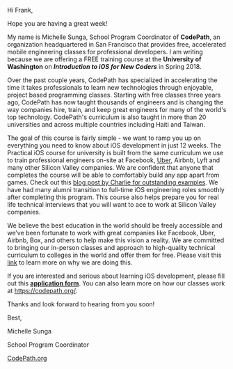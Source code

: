 Hi Frank,

Hope you are having a great week! 

My name is Michelle Sunga, School Program Coordinator of **CodePath**, an organization headquartered in San Francisco that provides free, accelerated mobile engineering classes for professional developers. I am writing because we are offering a FREE training course at the **University of Washington** on ***Introduction to iOS for New Coders*** in Spring 2018.

Over the past couple years, CodePath has specialized in accelerating the time it takes professionals to learn new technologies through enjoyable, project based programming classes. Starting with free classes three years ago, CodePath has now taught thousands of engineers and is changing the way companies hire, train, and keep great engineers for many of the world's top technology. CodePath's curriculum is also taught in more than 20 universities and across multiple countries including Haiti and Taiwan.

The goal of this course is fairly simple - we want to ramp you up on everything you need to know about iOS development in just 12 weeks. The Practical iOS course for university is built from the same curriculum we use to train professional engineers on-site at Facebook, [Uber](https://eng.uber.com/codepath-partnership/), Airbnb, Lyft and many other Silicon Valley companies. We are confident that anyone that completes the course will be able to comfortably build any app apart from games. Check out this [blog post by Charlie for outstanding examples](https://blog.codepath.com/2016/06/14/an-experiment-across-17-universities-shows-the-secret-to-diversifying-the-tech-industry/). We have had many alumni transition to full-time iOS engineering roles smoothly after completing this program. This course also helps prepare you for real life technical interviews that you will want to ace to work at Silicon Valley companies.

We believe the best education in the world should be freely accessible and we’ve been fortunate to work with great companies like Facebook, Uber, Airbnb, Box, and others to help make this vision a reality. We are committed to bringing our in-person classes and approach to high-quality technical curriculum to colleges in the world and offer them for free. Please visit this [link](http://codepath.com/about) to learn more on why we are doing this. 

If you are interested and serious about learning iOS development, please fill out this [**application form**](https://goo.gl/forms/WEyMDld46xAO5Xxn2). You can also learn more on how our classes work at https://codepath.org/.

Thanks and look forward to hearing from you soon!

Best,

Michelle Sunga

School Program Coordinator

[CodePath.org](https://codepath.org/)
